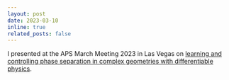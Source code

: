 ```yaml
---
layout: post
date: 2023-03-10
inline: true
related_posts: false
---
```


I presented at the APS March Meeting 2023 in Las Vegas on [learning and controlling phase separation in complex geometries with differentiable physics](https://meetings.aps.org/Meeting/MAR23/Session/Z10.9).